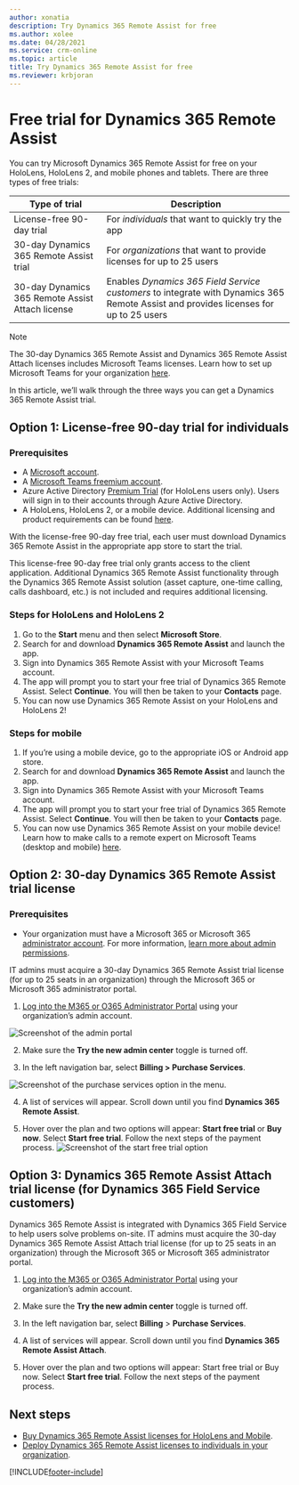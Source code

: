 ```yaml
---
author: xonatia
description: Try Dynamics 365 Remote Assist for free 
ms.author: xolee
ms.date: 04/28/2021
ms.service: crm-online
ms.topic: article
title: Try Dynamics 365 Remote Assist for free 
ms.reviewer: krbjoran
---
```


# Free trial for Dynamics 365 Remote Assist

You can try Microsoft Dynamics 365 Remote Assist for free on your HoloLens, HoloLens 2, and mobile phones and tablets. There are three types of free trials: 

|Type of trial|Description|
|---------------------------|-----------------------------------|
|License-free 90-day trial|For *individuals* that want to quickly try the app|
|30-day Dynamics 365 Remote Assist trial|For *organizations* that want to provide licenses for up to 25 users|
|30-day Dynamics 365 Remote Assist Attach license|Enables *Dynamics 365 Field Service customers* to integrate with Dynamics 365 Remote Assist and provides licenses for up to 25 users|

  > [!NOTE]
  > The 30-day Dynamics 365 Remote Assist and Dynamics 365 Remote Assist Attach licenses includes Microsoft Teams licenses. Learn how to set up Microsoft Teams for your organization [here](https://docs.microsoft.com/dynamics365/mixed-reality/remote-assist/use-microsoft-teams-with-remote-assist). 

In this article, we’ll walk through the three ways you can get a Dynamics 365 Remote Assist trial. 


## Option 1: License-free 90-day trial for individuals

### Prerequisites

   - A [Microsoft account](https://account.microsoft.com/account).
   - A [Microsoft Teams freemium account](https://products.office.com/microsoft-teams/free).
   - Azure Active Directory [Premium Trial](https://azure.microsoft.com/trial/get-started-active-directory/) (for HoloLens users only). Users will sign in to their accounts through Azure Active Directory. 
   - A HoloLens, HoloLens 2, or a mobile device. Additional licensing and product requirements can be found [here](https://docs.microsoft.com/dynamics365/mixed-reality/remote-assist/requirements).

With the license-free 90-day free trial, each user must download Dynamics 365 Remote Assist in the appropriate app store to start the trial. 

This license-free 90-day free trial only grants access to the client application. Additional Dynamics 365 Remote Assist functionality through the Dynamics 365 Remote Assist solution (asset capture, one-time calling, calls dashboard, etc.) is not included and requires additional licensing.

### Steps for HoloLens and HoloLens 2
1.	Go to the **Start** menu and then select **Microsoft Store**. 
2.	Search for and download **Dynamics 365 Remote Assist** and launch the app.
3.	Sign into Dynamics 365 Remote Assist with your Microsoft Teams account. 
4.	The app will prompt you to start your free trial of Dynamics 365 Remote Assist. Select **Continue**. You will then be taken to your **Contacts** page.  
5.	You can now use Dynamics 365 Remote Assist on your HoloLens and HoloLens 2!  

### Steps for mobile
1.	If you’re using a mobile device, go to the appropriate iOS or Android app store.
2.	Search for and download **Dynamics 365 Remote Assist** and launch the app.
3.	Sign into Dynamics 365 Remote Assist with your Microsoft Teams account. 
4.	The app will prompt you to start your free trial of Dynamics 365 Remote Assist. Select **Continue**. You will then be taken to your **Contacts** page.  
5.	You can now use Dynamics 365 Remote Assist on your mobile device! Learn how to make calls to a remote expert on Microsoft Teams (desktop and mobile) [here](mobile-app/making-calls-with-ar.md).

## Option 2: 30-day Dynamics 365 Remote Assist trial license

### Prerequisites

- Your organization must have a Microsoft 365 or Microsoft 365 [administrator account](https://www.microsoft.com/microsoft-365/business/office-365-administration). For more information, [learn more about admin permissions](https://docs.microsoft.com/office365/admin/admin-overview/admin-overview?redirectSourcePath=%252farticle%252foffice-365-admin-overview-c7228a3e-061f-4575-b1ef-adf1d1669870&view=o365-worldwide). 

IT admins must acquire a 30-day Dynamics 365 Remote Assist trial license (for up to 25 seats in an organization) through the Microsoft 365 or Microsoft 365 administrator portal. 

1.	[Log into the M365 or O365 Administrator Portal](https://www.microsoft.com/microsoft-365/business/office-365-administration) using your organization’s admin account.

![Screenshot of the admin portal](./media/buy_1.png "Admin portal")

2. Make sure the **Try the new admin center** toggle is turned off.


3.	In the left navigation bar, select **Billing > Purchase Services**. 

![Screenshot of the purchase services option in the menu.](./media/buy_3.png "Purchase services")

4.	A list of services will appear. Scroll down until you find **Dynamics 365 Remote Assist**.

5.	Hover over the plan and two options will appear: **Start free trial** or **Buy now**. Select **Start free trial**. Follow the next steps of the payment process. 
![Screenshot of the start free trial option](./media/buy_5.png "Start free trial")

## Option 3: Dynamics 365 Remote Assist Attach trial license (for Dynamics 365 Field Service customers)

Dynamics 365 Remote Assist is integrated with Dynamics 365 Field Service to help users solve problems on-site. IT admins must acquire the 30-day Dynamics 365 Remote Assist Attach trial license (for up to 25 seats in an organization) through the Microsoft 365 or Microsoft 365 administrator portal. 

1.	[Log into the M365 or O365 Administrator Portal](https://www.microsoft.com/microsoft-365/business/office-365-administration) using your organization’s admin account.
 
2.	Make sure the **Try the new admin center** toggle is turned off.
  
3.	In the left navigation bar, select **Billing** > **Purchase Services**. 
 
4.	A list of services will appear. Scroll down until you find **Dynamics 365 Remote Assist Attach**.

5.	Hover over the plan and two options will appear: Start free trial or Buy now. Select **Start free trial**. Follow the next steps of the payment process. 

## Next steps
- [Buy Dynamics 365 Remote Assist licenses for HoloLens and Mobile](buy-remote-assist.md). 
- [Deploy Dynamics 365 Remote Assist licenses to individuals in your organization](deploy-remote-assist.md). 



[!INCLUDE[footer-include](../includes/footer-banner.md)]
